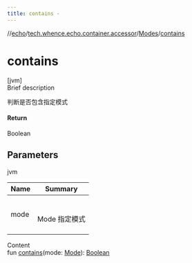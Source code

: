 ```yaml
---
title: contains -
---
```

//[echo](../../index.md)/[tech.whence.echo.container.accessor](../index.md)/[Modes](index.md)/[contains](contains.md)



# contains  
[jvm]  
Brief description  


判断是否包含指定模式



#### Return  


Boolean



## Parameters  
  
jvm  
  
|  Name|  Summary| 
|---|---|
| mode| <br><br>Mode 指定模式<br><br>
  
  
Content  
fun [contains](contains.md)(mode: [Mode](../-mode/index.md)): [Boolean](https://kotlinlang.org/api/latest/jvm/stdlib/kotlin/-boolean/index.html)  



